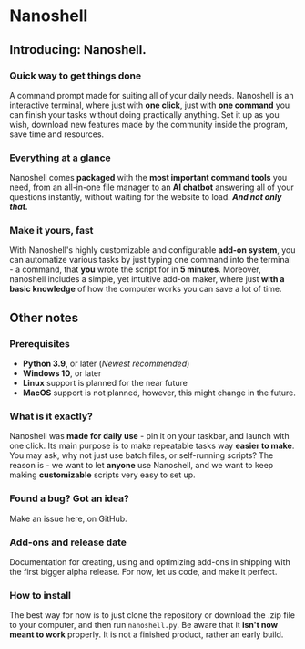 # Nanoshell
## Introducing: Nanoshell.
### Quick way to get things done
A command prompt made for suiting all of your daily needs. Nanoshell is an interactive terminal, where just with **one click**, just with **one command** you can finish your tasks without doing practically anything. Set it up as you wish, download new features made by the community inside the program, save time and resources.
### Everything at a glance
Nanoshell comes **packaged** with the **most important command tools** you need, from an all-in-one file manager to an **AI chatbot** answering all of your questions instantly, without waiting for the website to load. ***And not only that.***
### Make it yours, fast
With Nanoshell's highly customizable and configurable **add-on system**, you can automatize various tasks by just typing one command into the terminal - a command, that **you** wrote the script for in **5 minutes**.
Moreover, nanoshell includes a simple, yet intuitive add-on maker, where just **with a basic knowledge** of how the computer works you can save a lot of time.
## Other notes
### Prerequisites
- **Python 3.9**, or later (*Newest recommended*)
- **Windows 10**, or later
- **Linux** support is planned for the near future
- **MacOS** support is not planned, however, this might change in the future.
### What is it exactly?
Nanoshell was **made for daily use** - pin it on your taskbar, and launch with one click. Its main purpose is to make repeatable tasks way **easier to make**. You may ask, why not just use batch files, or self-running scripts? The reason is - we want to let **anyone** use Nanoshell, and we want to keep making **customizable** scripts very easy to set up.
### Found a bug? Got an idea?
Make an issue here, on GitHub.
### Add-ons and release date
Documentation for creating, using and optimizing add-ons in shipping with the first bigger alpha release. For now, let us code, and make it perfect.
### How to install
The best way for now is to just clone the repository or download the .zip file to your computer, and then run ```nanoshell.py```. Be aware that it **isn't now meant to work** properly. It is not a finished product, rather an early build.
